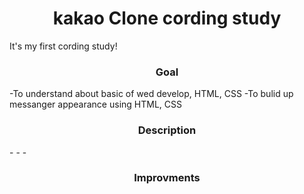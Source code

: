 <h1 align="center">kakao Clone cording study</h1>

It's my first cording study!

<h3 align="center">Goal</h3>

-To understand about basic of wed develop, HTML, CSS
-To bulid up messanger appearance using HTML, CSS

<h3 align="center">Description</h3>
-
-
-

<h3 align="center">Improvments</h3>

